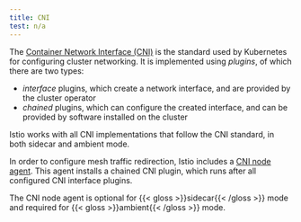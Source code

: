```yaml
---
title: CNI
test: n/a
---
```


The [Container Network Interface (CNI)](https://www.cni.dev/) is the standard used by Kubernetes for configuring cluster networking. It is implemented using *plugins*, of which there are two types:

* *interface* plugins, which create a network interface, and are provided by the cluster operator
* *chained* plugins, which can configure the created interface, and can be provided by software installed on the cluster

Istio works with all CNI implementations that follow the CNI standard, in both sidecar and ambient mode.

In order to configure mesh traffic redirection, Istio includes a [CNI node agent](/docs/setup/additional-setup/cni/). This agent installs a chained CNI plugin, which runs after all configured CNI interface plugins.

The CNI node agent is optional for {{< gloss >}}sidecar{{< /gloss >}} mode and required for {{< gloss >}}ambient{{< /gloss >}} mode.
